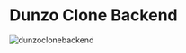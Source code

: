 
# Dunzo Clone Backend

![dunzoclonebackend](https://dunzoclonebackend.netlify.app/images/dunzoclonebackend.png)
